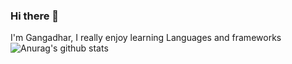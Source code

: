 ### Hi there 👋

I'm Gangadhar, I really enjoy learning Languages and frameworks
![Anurag's github stats](https://github-readme-stats.vercel.app/api?username=GangadharDerangula)
